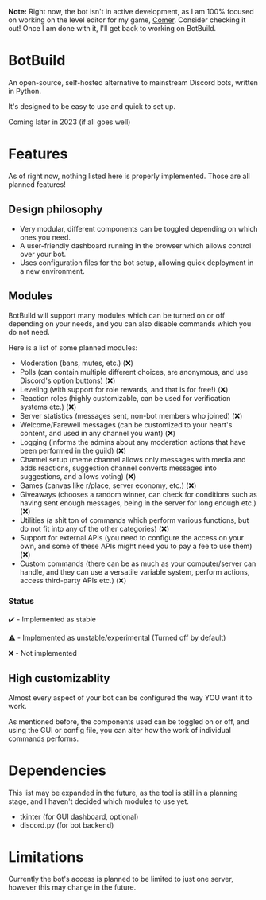 **Note:** Right now, the bot isn't in active development, as I am 100% focused on working on the level editor for my game, [Comer](https://gamejolt.com/games/comer/788131). Consider checking it out! Once I am done with it, I'll get back to working on BotBuild.

# BotBuild
An open-source, self-hosted alternative to mainstream Discord bots, written in Python.

It's designed to be easy to use and quick to set up.

Coming later in 2023 (if all goes well)

# Features
As of right now, nothing listed here is properly implemented. Those are all planned features!

## Design philosophy
- Very modular, different components can be toggled depending on which ones you need.
- A user-friendly dashboard running in the browser which allows control over your bot.
- Uses configuration files for the bot setup, allowing quick deployment in a new environment.

## Modules
BotBuild will support many modules which can be turned on or off depending on your needs, and you can also disable commands which you do not need.

Here is a list of some planned modules:
- Moderation (bans, mutes, etc.) (❌)
- Polls (can contain multiple different choices, are anonymous, and use Discord's option buttons) (❌)
- Leveling (with support for role rewards, and that is for free!) (❌)
- Reaction roles (highly customizable, can be used for verification systems etc.) (❌)
- Server statistics (messages sent, non-bot members who joined) (❌)
- Welcome/Farewell messages (can be customized to your heart's content, and used in any channel you want) (❌)
- Logging (informs the admins about any moderation actions that have been performed in the guild) (❌)
- Channel setup (meme channel allows only messages with media and adds reactions, suggestion channel converts messages into suggestions, and allows voting) (❌)
- Games (canvas like r/place, server economy, etc.) (❌)
- Giveaways (chooses a random winner, can check for conditions such as having sent enough messages, being in the server for long enough etc.) (❌)
- Utilities (a shit ton of commands which perform various functions, but do not fit into any of the other categories) (❌)
- Support for external APIs (you need to configure the access on your own, and some of these APIs might need you to pay a fee to use them) (❌)
- Custom commands (there can be as much as your computer/server can handle, and they can use a versatile variable system, perform actions, access third-party APIs etc.) (❌)

### Status
✔️ - Implemented as stable

⚠️ - Implemented as unstable/experimental (Turned off by default)

❌ - Not implemented

## High customizablity
Almost every aspect of your bot can be configured the way YOU want it to work.

As mentioned before, the components used can be toggled on or off, and using the GUI or config file, you can alter how the work of individual commands performs.

# Dependencies
This list may be expanded in the future, as the tool is still in a planning stage, and I haven't decided which modules to use yet.

- tkinter (for GUI dashboard, optional)
- discord.py (for bot backend)

# Limitations
Currently the bot's access is planned to be limited to just one server, however this may change in the future.
